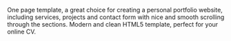 
One page template, a great choice for creating a personal portfolio website, including services, projects and contact form with nice and smooth scrolling through the sections. Modern and clean HTML5 template, perfect for your online CV.

